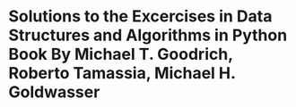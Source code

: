 # Solutions to the Excercises in Data Structures and Algorithms in Python Book By Michael T. Goodrich, Roberto Tamassia, Michael H. Goldwasser
